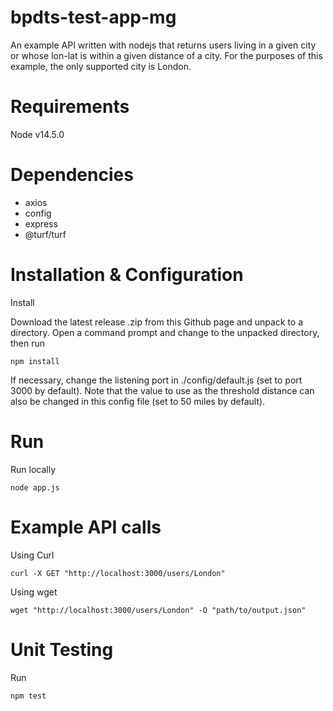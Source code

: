 # bpdts-test-app-mg
 
An example API written with nodejs that returns users living in a given city or whose lon-lat is within a given distance of a city. For the purposes of this example, the only supported city is London.

# Requirements

Node v14.5.0

# Dependencies
* axios
* config
* express
* @turf/turf

# Installation & Configuration
Install

Download the latest release .zip from this Github page and unpack to a directory.
Open a command prompt and change to the unpacked directory, then run

`npm install`

If necessary, change the listening port in ./config/default.js (set to port 3000 by default). 
Note that the value to use as the threshold distance can also be changed in this config file (set to 50 miles by default).


# Run
Run locally

`node app.js`

# Example API calls
Using Curl

`curl -X GET "http://localhost:3000/users/London"`

Using wget

`wget "http://localhost:3000/users/London" -O "path/to/output.json"`

# Unit Testing
Run 

`npm test`
